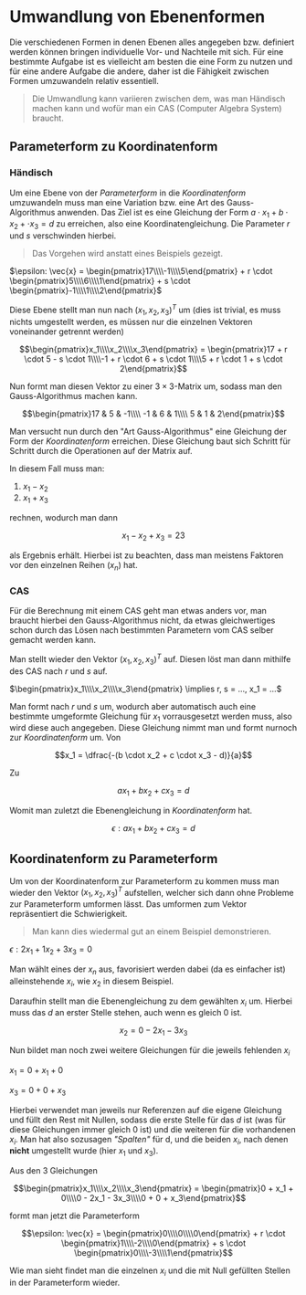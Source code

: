 # Umwandlung von Ebenenformen

Die verschiedenen Formen in denen Ebenen alles angegeben bzw. definiert werden können bringen individuelle Vor- und Nachteile mit sich. Für eine bestimmte Aufgabe ist es vielleicht am besten die eine Form zu nutzen und für eine andere Aufgabe die andere, daher ist die Fähigkeit zwischen Formen umzuwandeln relativ essentiell.

> Die Umwandlung kann variieren zwischen dem, was man Händisch machen kann und wofür man ein CAS (Computer Algebra System) braucht.

## Parameterform zu Koordinatenform

### Händisch

Um eine Ebene von der *Parameterform* in die *Koordinatenform* umzuwandeln muss man eine Variation bzw. eine Art des Gauss-Algorithmus anwenden. Das Ziel ist es eine Gleichung der Form $a \cdot x_1 + b \cdot x_2 + \cdot x_3 = d$ zu erreichen, also eine Koordinatengleichung. Die Parameter $r$ und $s$ verschwinden hierbei.

> Das Vorgehen wird anstatt eines Beispiels gezeigt.

$\epsilon: \vec{x} = \begin{pmatrix}17\\\\-1\\\\5\end{pmatrix} + r \cdot \begin{pmatrix}5\\\\6\\\\1\end{pmatrix} + s \cdot \begin{pmatrix}-1\\\\1\\\\2\end{pmatrix}$

Diese Ebene stellt man nun nach $(x_1, x_2, x_3)^T$ um (dies ist trivial, es muss nichts umgestellt werden, es müssen nur die einzelnen Vektoren voneinander getrennt werden)

$$\begin{pmatrix}x_1\\\\x_2\\\\x_3\end{pmatrix} = \begin{pmatrix}17 + r \cdot 5 - s \cdot 1\\\\-1 + r \cdot 6 + s \cdot 1\\\\5 + r \cdot 1 + s \cdot 2\end{pmatrix}$$

Nun formt man diesen Vektor zu einer $3 \times 3$-Matrix um, sodass man den Gauss-Algorithmus machen kann.

$$\begin{pmatrix}17 & 5 & -1\\\\
-1 & 6 & 1\\\\
5 & 1 & 2\end{pmatrix}$$

Man versucht nun durch den "Art Gauss-Algorithmus" eine Gleichung der Form der *Koordinatenform* erreichen. Diese Gleichung baut sich Schritt für Schritt durch die Operationen auf der Matrix auf. 

In diesem Fall muss man:
1. $x_1 - x_2$
2. $x_1 + x_3$

rechnen, wodurch man dann

$$x_1 - x_2 + x_3 = 23$$

als Ergebnis erhält. Hierbei ist zu beachten, dass man meistens Faktoren vor den einzelnen Reihen ($x_n$) hat.

### CAS

Für die Berechnung mit einem CAS geht man etwas anders vor, man braucht hierbei den Gauss-Algorithmus nicht, da etwas gleichwertiges schon durch das Lösen nach bestimmten Parametern vom CAS selber gemacht werden kann. 

Man stellt wieder den Vektor $(x_1, x_2, x_3)^T$ auf. Diesen löst man dann mithilfe des CAS nach $r$ und $s$ auf. 

$\begin{pmatrix}x_1\\\\x_2\\\\x_3\end{pmatrix} \implies r, s = ..., x_1 = ...$

Man formt nach $r$ und $s$ um, wodurch aber automatisch auch eine bestimmte umgeformte Gleichung für $x_1$ vorrausgesetzt werden muss, also wird diese auch angegeben. Diese Gleichung nimmt man und formt nurnoch zur *Koordinatenform* um. Von

$$x_1 = \dfrac{-(b \cdot x_2 + c \cdot x_3 - d)}{a}$$

Zu

$$ax_1 + bx_2 + cx_3 = d$$

Womit man zuletzt die Ebenengleichung in *Koordinatenform* hat.

$$\epsilon: ax_1 + bx_2 + cx_3 = d$$

## Koordinatenform zu Parameterform

Um von der Koordinatenform zur Parameterform zu kommen muss man wieder den Vektor $(x_1, x_2, x_3)^T$ aufstellen, welcher sich dann ohne Probleme zur Parameterform umformen lässt. Das umformen zum Vektor repräsentiert die Schwierigkeit.

> Man kann dies wiedermal gut an einem Beispiel demonstrieren.

$\epsilon: 2x_1 + 1x_2 + 3x_3 = 0$

Man wählt eines der $x_n$ aus, favorisiert werden dabei (da es einfacher ist) alleinstehende $x_i$, wie $x_2$ in diesem Beispiel.

Daraufhin stellt man die Ebenengleichung zu dem gewählten $x_i$ um. Hierbei muss das $d$ an erster Stelle stehen, auch wenn es gleich $0$ ist.

$$x_2 = 0 - 2x_1 - 3x_3$$

Nun bildet man noch zwei weitere Gleichungen für die jeweils fehlenden $x_i$

$x_1 = 0 + x_1 + 0$

$x_3 = 0 + 0 + x_3$

Hierbei verwendet man jeweils nur Referenzen auf die eigene Gleichung und füllt den Rest mit Nullen, sodass die erste Stelle für das $d$ ist (was für diese Gleichungen immer gleich $0$ ist) und die weiteren für die vorhandenen $x_i$. Man hat also sozusagen *"Spalten"* für d, und die beiden $x_i$, nach denen **nicht** umgestellt wurde (hier $x_1$ und $x_3$).

Aus den 3 Gleichungen

$$\begin{pmatrix}x_1\\\\x_2\\\\x_3\end{pmatrix} = \begin{pmatrix}0 + x_1 + 0\\\\0 - 2x_1 - 3x_3\\\\0 + 0 + x_3\end{pmatrix}$$

formt man jetzt die Parameterform

$$\epsilon: \vec{x} = \begin{pmatrix}0\\\\0\\\\0\end{pmatrix} + r \cdot \begin{pmatrix}1\\\\-2\\\\0\end{pmatrix} + s \cdot \begin{pmatrix}0\\\\-3\\\\1\end{pmatrix}$$

Wie man sieht findet man die einzelnen $x_i$ und die mit Null gefüllten Stellen in der Parameterform wieder.